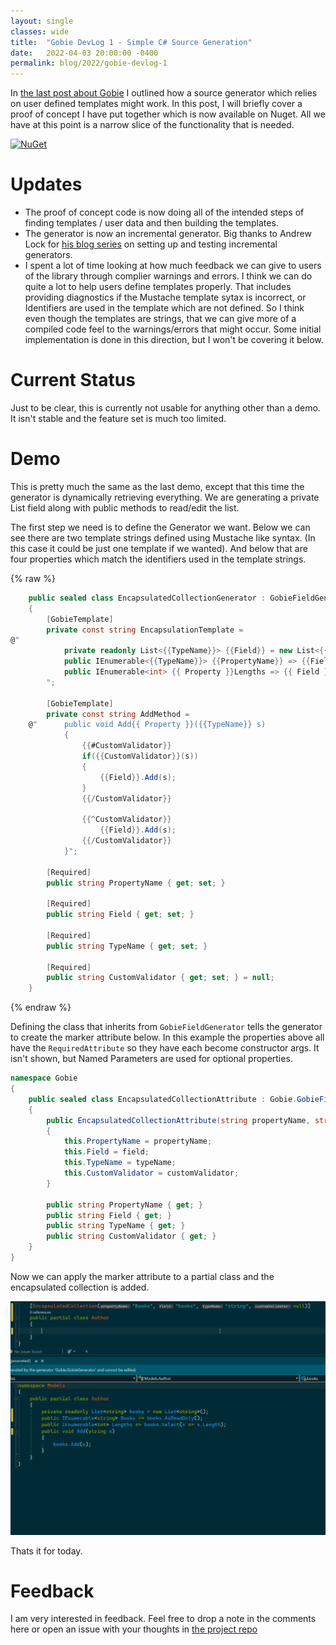```yaml
---
layout: single
classes: wide
title:  "Gobie DevLog 1 - Simple C# Source Generation"
date:   2022-04-03 20:00:00 -0400
permalink: blog/2022/gobie-devlog-1
---
```


In [the last post about Gobie](/blog/2021/simplifying-csharp-source-generation) I outlined how a source generator which relies on user defined templates might work. In this post, I will briefly cover a proof of concept I have put together which is now available on Nuget. All we have at this point is a narrow slice of the functionality that is needed.

[![NuGet](https://shields.io/nuget/v/Gobie.svg)](https://www.nuget.org/packages/Gobie/)

# Updates

* The proof of concept code is now doing all of the intended steps of finding templates / user data and then building the templates.
* The generator is now an incremental generator. Big thanks to Andrew Lock for [his blog series](https://andrewlock.net/creating-a-source-generator-part-1-creating-an-incremental-source-generator/) on setting up and testing incremental generators.
* I spent a lot of time looking at how much feedback we can give to users of the library through complier warnings and errors. I think we can do quite a lot to help users define templates properly. That includes providing diagnostics if the Mustache template sytax is incorrect, or Identifiers are used in the template which are not defined. So I think even though the templates are strings, that we can give more of a compiled code feel to the warnings/errors that might occur. Some initial implementation is done in this direction, but I won't be covering it below.

# Current Status

Just to be clear, this is currently not usable for anything other than a demo. It isn't stable and the feature set is much too limited.

# Demo

This is pretty much the same as the last demo, except that this time the generator is dynamically retrieving everything. We are generating a private List field along with public methods to read/edit the list.

The first step we need is to define the Generator we want. Below we can see there are two template strings defined using Mustache like syntax. (In this case it could be just one template if we wanted). And below that are four properties which match the identifiers used in the template strings. 

{% raw %}
``` csharp
    public sealed class EncapsulatedCollectionGenerator : GobieFieldGenerator
    {
        [GobieTemplate]
        private const string EncapsulationTemplate =
@"
            private readonly List<{{TypeName}}> {{Field}} = new List<{{TypeName}}>();
            public IEnumerable<{{TypeName}}> {{PropertyName}} => {{Field}}.AsReadOnly();
            public IEnumerable<int> {{ Property }}Lengths => {{ Field }}.Select(x => x.Length);
        ";

        [GobieTemplate]
        private const string AddMethod =
    @"      public void Add{{ Property }}({{TypeName}} s)
            {
                {{#CustomValidator}}
                if({{CustomValidator}}(s))
                {
                    {{Field}}.Add(s);
                }
                {{/CustomValidator}}

                {{^CustomValidator}}
                    {{Field}}.Add(s);
                {{/CustomValidator}}
            }";

        [Required]
        public string PropertyName { get; set; }

        [Required]
        public string Field { get; set; }

        [Required]
        public string TypeName { get; set; }

        [Required]
        public string CustomValidator { get; set; } = null;
    }
```
{% endraw %}

Defining the class that inherits from `GobieFieldGenerator` tells the generator to create the marker attribute below. In this example the properties above all have the `RequiredAttribute` so they have each become constructor args. It isn't shown, but Named Parameters are used for optional properties.

``` csharp 
namespace Gobie
{
    public sealed class EncapsulatedCollectionAttribute : Gobie.GobieFieldGeneratorAttribute
    {
        public EncapsulatedCollectionAttribute(string propertyName, string field, string typeName, string customValidator = null)
        {
            this.PropertyName = propertyName;
            this.Field = field;
            this.TypeName = typeName;
            this.CustomValidator = customValidator;
        }

        public string PropertyName { get; }
        public string Field { get; }
        public string TypeName { get; }
        public string CustomValidator { get; }
    }
}
```

Now we can apply the marker attribute to a partial class and the encapsulated collection is added. 

![](/images/2022/gobie-devlog-1/gobie-devlog-1-demo.gif)

Thats it for today.

# Feedback

I am very interested in feedback. Feel free to drop a note in the comments here or open an issue with your thoughts in [the project repo](https://github.com/Siphonophora/Gobie)
